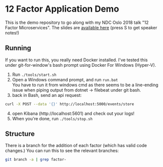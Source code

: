 # 12 Factor Application Demo

This is the demo repository to go along with my NDC Oslo 2018 talk "12 Factor Microservices".  The slides are [available here](https://andydote.co.uk/presentations/twelve-factor) (press S to get speaker notes!)

## Running

If you want to run this, you really need Docker installed.  I've tested this under git-for-window's bash prompt using Docker For Windows (Hyper-V).

1. Run `./tools/start.sh`
2. Open a Windows command prompt, and run `run.bat`<br />
  You have to run it from windows cmd as there seems to be a line-ending issue when piping output from dotnet -> filebeat under git bash.
3. back in Bash, send an api request:
  ```bash
  curl -X POST --data '{}' http://localhost:5000/events/store
  ```
4. open Kibana (http://localhost:5601) and check out your logs!
5. When you're done, run `./tools/stop.sh`

## Structure

There is a branch for the addition of each factor (which has valid code changes.)  You can run this to see the relevant branches:

```bash
git branch -a | grep factor-
```
